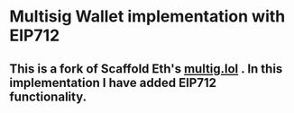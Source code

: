 # Multisig Wallet implementation with EIP712

## This is a fork of Scaffold Eth's [multig.lol](www.multisig.lol) . In this implementation I have added EIP712 functionality.
